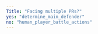 ```yaml
---
Title: "Facing multiple PRs?"
yes: "determine_main_defender"
no: "human_player_battle_actions"
---
```

